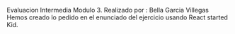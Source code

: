 Evaluacion Intermedia Modulo 3.
Realizado por : Bella Garcia Villegas
Hemos creado lo pedido en el enunciado del ejercicio usando React started Kid.
